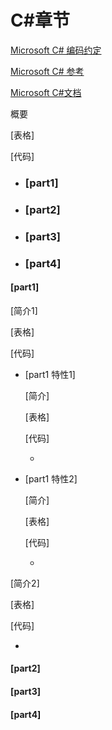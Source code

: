 # C#章节

[Microsoft C# 编码约定](https://learn.microsoft.com/zh-cn/dotnet/csharp/fundamentals/coding-style/coding-conventions)

[Microsoft C# 参考](https://learn.microsoft.com/zh-cn/previous-versions/visualstudio/visual-studio-2012/618ayhy6(v=vs.110))

[Microsoft C#文档](https://learn.microsoft.com/zh-cn/dotnet/csharp/)

概要

[表格]

[代码]



- ### [part1]

- ### [part2]

- ### [part3]

- ### [part4]

> 

#### [part1]

[简介1]

[表格]

[代码]

- [part1 特性1]

  [简介]

  [表格]

  [代码]

  - 

- [part1 特性2]

  [简介]

  [表格]

  [代码]

  - 

[简介2]

[表格]

[代码]

- 



#### [part2]

#### [part3]

#### [part4]



